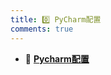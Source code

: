 ```yaml
---
title: 0️⃣ PyCharm配置
comments: true
---
```


<div class="grid cards" markdown>

- 🎤 [__Pycharm配置__](./A.md)

</div>